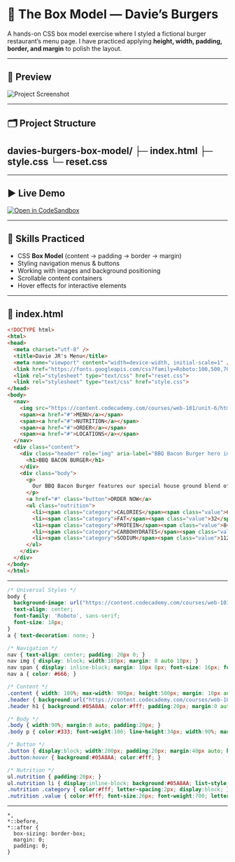 # 🍔 The Box Model — Davie’s Burgers  

A hands-on CSS box model exercise where I styled a fictional burger restaurant’s menu page.  I have practiced applying **height, width, padding, border, and margin** to polish the layout.  

---

## 📸 Preview  
![Project Screenshot](https://content.codecademy.com/courses/web-101/unit-6/htmlcss1-img_burgerphoto.jpeg)  

---

## 🗂️ Project Structure  

davies-burgers-box-model/
├─ index.html
├─ style.css
└─ reset.css
---

---

## ▶️ Live Demo  
[![Open in CodeSandbox](https://img.shields.io/badge/Open%20in-CodeSandbox-black?style=for-the-badge&logo=codesandbox)](https://codesandbox.io/p/sandbox/github/SunilKumarPeela/davies-burgers-box-model)


---

## 🎯 Skills Practiced  
- CSS **Box Model** (content → padding → border → margin)  
- Styling navigation menus & buttons  
- Working with images and background positioning  
- Scrollable content containers  
- Hover effects for interactive elements  

---

## 📄 index.html  
```html
<!DOCTYPE html>
<html>
<head>
  <meta charset="utf-8" />
  <title>Davie JR's Menu</title>
  <meta name="viewport" content="width=device-width, initial-scale=1" />
  <link href="https://fonts.googleapis.com/css?family=Roboto:100,500,700|Oswald:300,400,700" rel="stylesheet">
  <link rel="stylesheet" type="text/css" href="reset.css">
  <link rel="stylesheet" type="text/css" href="style.css">
</head>
<body>
  <nav>
    <img src="https://content.codecademy.com/courses/web-101/unit-6/htmlcss1-img_burger-logo.svg" alt="Davie's Burgers logo" />
    <span><a href="#">MENU</a></span>
    <span><a href="#">NUTRITION</a></span>
    <span><a href="#">ORDER</a></span>
    <span><a href="#">LOCATIONS</a></span>
  </nav>
  <div class="content">
    <div class="header" role="img" aria-label="BBQ Bacon Burger hero image">
      <h1>BBQ BACON BURGER</h1>
    </div>
    <div class="body">
      <p>
        Our BBQ Bacon Burger features our special house ground blend of wagyu and sirloin...
      </p>
      <a href="#" class="button">ORDER NOW</a>
      <ul class="nutrition">
        <li><span class="category">CALORIES</span><span class="value">678</span></li>
        <li><span class="category">FAT</span><span class="value">32</span></li>
        <li><span class="category">PROTEIN</span><span class="value">8</span></li>
        <li><span class="category">CARBOHYDRATES</span><span class="value">34</span></li>
        <li><span class="category">SODIUM</span><span class="value">112</span></li>
      </ul>
    </div>
  </div>
</body>
</html>
```
---
```🎨Style.css
/* Universal Styles */
body {
  background-image: url("https://content.codecademy.com/courses/web-101/unit-6/htmlcss1-img_foodlogo.png");
  text-align: center;
  font-family: 'Roboto', sans-serif;
  font-size: 18px;
}
a { text-decoration: none; }

/* Navigation */
nav { text-align: center; padding: 20px 0; }
nav img { display: block; width:180px; margin: 0 auto 10px; }
nav span { display: inline-block; margin: 10px 8px; font-size: 16px; font-weight: 100; letter-spacing: 2px; }
nav a { color: #666; }

/* Content */
.content { width: 100%; max-width: 900px; height:500px; margin: 10px auto; overflow: scroll; border:1px solid #e6e6e6; border-radius: 8px; }
.header { background:url("https://content.codecademy.com/courses/web-101/unit-6/htmlcss1-img_burgerphoto.jpeg") center/cover; height:320px; display:grid; place-items:center; }
.header h1 { background:#05A8AA; color:#fff; padding:20px; margin:0 auto; width:68%; border-radius:6px; font-family:'Oswald',sans-serif; font-weight:300; }

/* Body */
.body { width:90%; margin:0 auto; padding:20px; }
.body p { color:#333; font-weight:100; line-height:34px; width:90%; margin:18px auto 0; }

/* Button */
.button { display:block; width:200px; padding:20px; margin:40px auto; border:1px solid blue; border-radius:4px; color:#05A8AA; font-weight:700; }
.button:hover { background:#05A8AA; color:#fff; }

/* Nutrition */
ul.nutrition { padding:20px; }
ul.nutrition li { display:inline-block; background:#05A8AA; list-style:none; width:200px; padding:10px 20px; margin:3px 6px; border-radius:6px; }
.nutrition .category { color:#fff; letter-spacing:2px; display:block; }
.nutrition .value { color:#fff; font-size:26px; font-weight:700; letter-spacing:2px; }
```
---
```♻️ reset.css
*,
*::before,
*::after {
  box-sizing: border-box;
  margin: 0;
  padding: 0;
}
```
